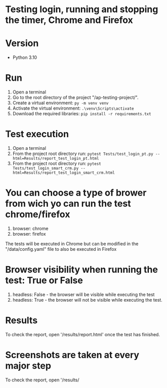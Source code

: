 # Testing login, running and stopping the timer, Chrome and Firefox



# Version

* Python 3.10

# Run

1. Open a terminal
2. Go to the root directory of the project "/ap-testing-project/".
3. Create a virtual environment: `py -m venv venv`
4. Activate the virtual environment: `.\venv\Scripts\activate`
5. Download the required libraries: `pip install -r requirements.txt`

# Test execution

1. Open a terminal
2. From the project root directory run: `pytest Tests/test_login_pt.py --html=Results/report_test_login_pt.html`
2. From the project root directory run: `pytest Tests/test_login_smart_crm.py --html=Results/report_test_login_smart_crm.html`

# You can choose a type of brower from wich yo can run the test chrome/firefox
1. browser: chrome
2. browser: firefox

The tests will be executed in Chrome but can be modified in the "/data/config.yaml" file to also be executed in Firefox

# Browser visibility when running the test: True or False
1. headless: False - the browser will be visible while executing the test
2. headless: True - the browser will not be visible while executing the test.

# Results

To check the report, open '/results/report.html' once the test has finished.

# Screenshots are taken at every major step

To check the report, open '/results/
